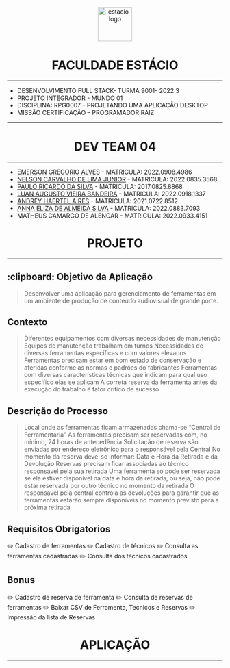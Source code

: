 <!-- PROJECT LOGO -->
<div align="center">
   <a href="https://github.com/othneildrew/Best-README-Template">
      <img src="https://github.com/Dev-Team-04/Sistema-de-Gerenciamento-de-Ferramentas/blob/versao_final/estacio_sem_nome.ico" alt="estacio logo" width="80"                  height="80">
   </a>
    <h1 align="center">FACULDADE ESTÁCIO</h1>
     <hr>
</div> 

* DESENVOLVIMENTO FULL STACK- TURMA 9001- 2022.3
* PROJETO INTEGRADOR - MUNDO 01
* DISCIPLINA: RPG0007 - PROJETANDO UMA APLICAÇÃO DESKTOP
* MISSÃO CERTIFICAÇÃO – PROGRAMADOR RAIZ

<hr>

 <h1 align="center"> DEV TEAM 04 </h1>
 <hr>


* [EMERSON GREGORIO ALVES](https://github.com/Gregdev22) - MATRICULA: 2022.0908.4986
* [NELSON CARVALHO DE LIMA JUNIOR](https://github.com/MamboDark) - MATRICULA: 2022.0835.3568
* [PAULO RICARDO DA SILVA](https://github.com/pauloricardosilva) - MATRICULA: 2017.0825.8868
* [LUAN AUGUSTO VIEIRA BANDEIRA](https://github.com/luanguto) - MATRICULA: 2022.0918.1337
* [ANDREY HAERTEL AIRES](https://github.com/AndreyHaires) - MATRICULA: 2021.0722.8512
* [ANNA ELIZA DE ALMEIDA SILVA](https://github.com/devAnna19) - MATRICULA: 2022.0883.7093
* MATHEUS CAMARGO DE ALENCAR - MATRICULA: 2022.0933.4151

 <h1 align="center"> PROJETO </h1>
 <hr>


 <h2> :clipboard: Objetivo da Aplicação </h2>

> Desenvolver uma aplicação para gerenciamento de ferramentas em um ambiente de produção de conteúdo audiovisual de
> grande porte.

<h2> Contexto </h2>

> Diferentes equipamentos com diversas necessidades de manutenção
> Equipes de manutenção trabalham em turnos
> Necessidades de diversas ferramentas específicas e com valores elevados
> Ferramentas precisam estar em bom estado de conservação e aferidas conforme as normas e padrões do fabricantes
> Ferramentas com diversas características técnicas que indicam para qual uso específico elas se aplicam
> A correta reserva da ferramenta antes da execução do trabalho é fator crítico de sucesso

<h2> Descrição do Processo </h2>

> Local onde as ferramentas ficam armazenadas chama-se “Central de Ferramentaria”
> As ferramentas precisam ser reservadas com, no mínimo, 24 horas de antecedência
> Solicitação de reserva são enviadas por endereço eletrônico para o responsável pela Central
> No momento da reserva deve-se informar: Data e Hora da Retirada e da Devolução
> Reservas precisam ficar associadas ao técnico responsável pela sua retirada
> Uma ferramenta só pode ser reservada se ela estiver disponível na data e hora da retirada, ou seja, não pode estar
  reservada por outro técnico no momento da retirada
> O responsável pela central controla as devoluções para garantir que as ferramentas estarão sempre disponíveis no
  momento previsto para a próxima retirada

<h2> Requisitos Obrigatorios </h2>

:pencil2: Cadastro de ferramentas
:pencil2: Cadastro de técnicos
:pencil2: Consulta as ferramentas cadastradas
:pencil2: Consulta dos técnicos cadastrados

<h2> Bonus </h2>

:pencil2: Cadastro de reserva de ferramenta
:pencil2: Consulta de reservas de ferramentas
:pencil2: Baixar CSV de Ferramenta, Tecnicos e Reservas
:pencil2: Impressão da lista de Reservas

 <h1 align="center"> APLICAÇÃO </h1>
 <hr>
